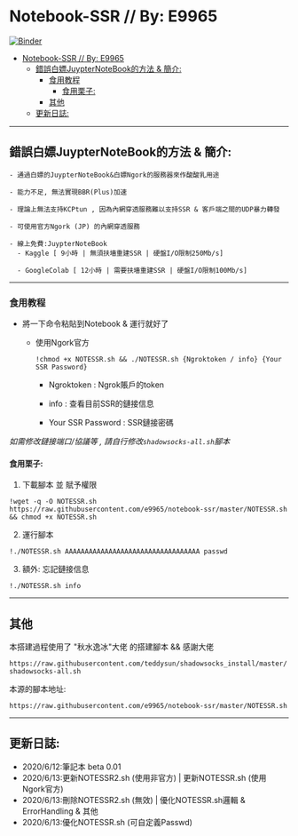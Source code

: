 # Notebook-SSR // By: E9965
[![Binder](https://mybinder.org/badge_logo.svg)](https://mybinder.org/v2/gh/e9965/notebook-ssr/master)
- [Notebook-SSR // By: E9965](#notebook-ssr----by--e9965)
  * [錯誤白嫖JuypterNoteBook的方法 & 簡介:](#----juypternotebook---------)
    + [食用教程](#----)
      - [食用栗子:](#---)
    + [其他](#-------------------------------)
  * [更新日誌:](#-----)

***
## 錯誤白嫖JuypterNoteBook的方法 & 簡介:
```
- 通過白嫖的JuypterNoteBook&白嫖Ngork的服務器來作酸酸乳用途

- 能力不足, 無法實現BBR(Plus)加速

- 理論上無法支持KCPtun , 因為內網穿透服務難以支持SSR & 客戶端之間的UDP暴力轉發

- 可使用官方Ngork (JP) 的內網穿透服務

- 線上免費:JuypterNoteBook
  - Kaggle [ 9小時 | 無須扶墻重建SSR | 硬盤I/O限制250Mb/s]
  
  - GoogleColab [ 12小時 | 需要扶墻重建SSR | 硬盤I/O限制100Mb/s]
```  
***
### 食用教程
- 將一下命令粘貼到Notebook & 運行就好了

  - 使用Ngork官方
  
    `!chmod +x NOTESSR.sh && ./NOTESSR.sh {Ngroktoken / info} {Your SSR Password}`
    
    - Ngroktoken : Ngrok賬戶的token
    
    - info : 查看目前SSR的鏈接信息
    
    - Your SSR Password : SSR鏈接密碼

*如需修改鏈接端口/協議等 , 請自行修改`shadowsocks-all.sh`腳本*

#### 食用栗子:
1. 下載腳本 並 賦予權限

`!wget -q -O NOTESSR.sh https://raw.githubusercontent.com/e9965/notebook-ssr/master/NOTESSR.sh && chmod +x NOTESSR.sh`

2. 運行腳本

`!./NOTESSR.sh AAAAAAAAAAAAAAAAAAAAAAAAAAAAAAAAAA passwd`

3. 額外: 忘記鏈接信息

`!./NOTESSR.sh info`

***
## 其他

本搭建過程使用了 "秋水逸冰"大佬 的搭建腳本 && 感謝大佬

`https://raw.githubusercontent.com/teddysun/shadowsocks_install/master/shadowsocks-all.sh`

本源的腳本地址:

`https://raw.githubusercontent.com/e9965/notebook-ssr/master/NOTESSR.sh`

***

## 更新日誌:

- 2020/6/12:筆記本 beta 0.01 
- 2020/6/13:更新NOTESSR2.sh (使用非官方) | 更新NOTESSR.sh (使用Ngork官方) 
- 2020/6/13:刪除NOTESSR2.sh (無效) | 優化NOTESSR.sh邏輯 & ErrorHandling & 其他
- 2020/6/13:優化NOTESSR.sh (可自定義Passwd)
